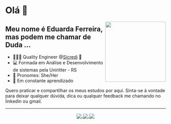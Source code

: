  <h1>Olá 👋 </h1>

<img align='right' src="https://media.giphy.com/media/ieyl9zmCjO4b4t6qoY/giphy.gif" width="190">

## Meu nome é Eduarda Ferreira, mas podem me chamar de Duda ...

-  👩🏿‍💻 Quality Engineer @[Sicredi](https://www.sicredi.com.br/home/) 💚
-  💻 Formada em Análise e Desenvolvimento de sistemas pela Uniritter - RS
-  💬 Pronomes: She/Her
-  🌱 Em constante aprendizado

Quero praticar e compartilhar os meus estudos por aqui. Sinta-se à vontade para deixar qualquer dúvida, dica ou qualquer feedback me chamando no linkedin ou gmail.
 
<div align="left">
    
 </div>
  
 ------
  <div align="center" text="center">
  <a href="https://www.linkedin.com/in/eduarda-ferreira/">
  <img align="center" src="https://img.shields.io/badge/LinkedIn-0077B5?style=for-the-badge&logo=linkedin&logoColor=white"/>
  </a>
 
  <a href="mailto:eduarda.cferreira10@gmail.com">
    <img align="center" src="https://img.shields.io/badge/Gmail-D14836?style=for-the-badge&logo=gmail&logoColor=white"/>
  </a>
  
   <a href="https://www.instagram.com/dudacfer_/">
    <img align="center" src="https://img.shields.io/badge/Instagram-E4405F?style=for-the-badge&logo=instagram&logoColor=white"/>
  </a>
 
 </div>
